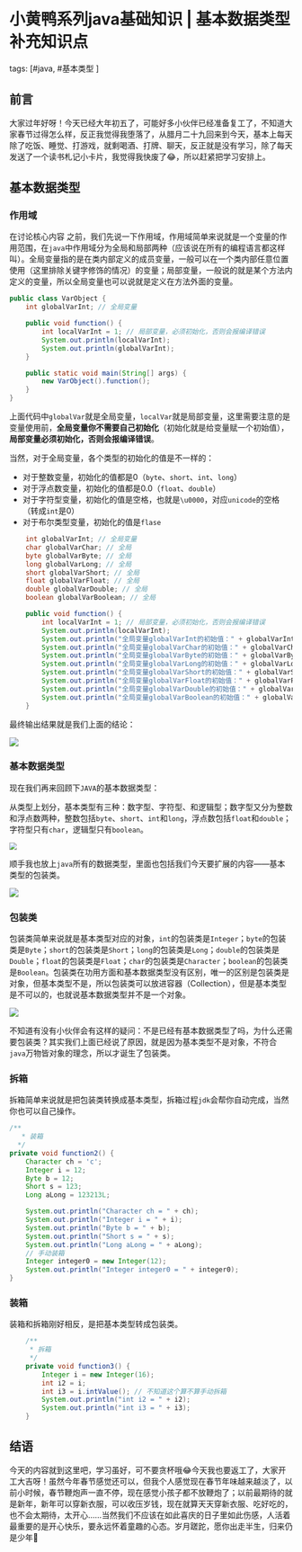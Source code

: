 # 小黄鸭系列java基础知识 | 基本数据类型补充知识点
tags: [#java, #基本类型 ]

## 前言

大家过年好呀！今天已经大年初五了，可能好多小伙伴已经准备复工了，不知道大家春节过得怎么样，反正我觉得我堕落了，从腊月二十九回来到今天，基本上每天除了吃饭、睡觉、打游戏，就剩喝酒、打牌、聊天，反正就是没有学习，除了每天发送了一个读书札记小卡片，我觉得我快废了😂，所以赶紧把学习安排上。



## 基本数据类型

### 作用域

在讨论核心内容 之前，我们先说一下作用域，作用域简单来说就是一个变量的作用范围，在`java`中作用域分为全局和局部两种（应该说在所有的编程语言都这样叫）。全局变量指的是在类内部定义的成员变量，一般可以在一个类内部任意位置使用（这里排除关键字修饰的情况）的变量；局部变量，一般说的就是某个方法内定义的变量，所以全局变量也可以说就是定义在方法外面的变量。

```java
public class VarObject {
    int globalVarInt; // 全局变量

    public void function() {
        int localVarInt = 1; // 局部变量，必须初始化，否则会报编译错误
        System.out.println(localVarInt);
        System.out.println(globalVarInt);
    }

    public static void main(String[] args) {
        new VarObject().function();
    }
}
```

上面代码中`globalVar`就是全局变量，`localVar`就是局部变量，这里需要注意的是变量使用前，**全局变量你不需要自己初始化**（初始化就是给变量赋一个初始值），**局部变量必须初始化，否则会报编译错误**。

当然，对于全局变量，各个类型的初始化的值是不一样的：

- 对于整数变量，初始化的值都是0（`byte`、`short`、`int`、`long`）
- 对于浮点数变量，初始化的值都是0.0（`float`、`double`）
- 对于字符型变量，初始化的值是空格，也就是`\u0000`，对应`unicode`的空格（转成`int`是0）
- 对于布尔类型变量，初始化的值是`flase`

```java
    int globalVarInt; // 全局变量
    char globalVarChar; // 全局
    byte globalVarByte; // 全局
    long globalVarLong; // 全局
    short globalVarShort; // 全局
    float globalVarFloat; // 全局
    double globalVarDouble; // 全局
    boolean globalVarBoolean; // 全局

    public void function() {
        int localVarInt = 1; // 局部变量，必须初始化，否则会报编译错误
        System.out.println(localVarInt);
        System.out.println("全局变量globalVarInt的初始值：" + globalVarInt);
        System.out.println("全局变量globalVarChar的初始值：" + globalVarChar);
        System.out.println("全局变量globalVarByte的初始值：" + globalVarByte);
        System.out.println("全局变量globalVarLong的初始值：" + globalVarLong);
        System.out.println("全局变量globalVarShort的初始值：" + globalVarShort);
        System.out.println("全局变量globalVarFloat的初始值：" + globalVarFloat);
        System.out.println("全局变量globalVarDouble的初始值：" + globalVarDouble);
        System.out.println("全局变量globalVarBoolean的初始值：" + globalVarBoolean);
    }
```

最终输出结果就是我们上面的结论：

![](https://gitee.com/sysker/picBed/raw/master/20210215190914.png)

### **基本数据类型**

现在我们再来回顾下`JAVA`的基本数据类型：

从类型上划分，基本类型有三种：数字型、字符型、和逻辑型；数字型又分为整数和浮点数两种，整数包括`byte`、`short`、`int`和`long`，浮点数包括`float`和`double`；字符型只有`char`，逻辑型只有`boolean`。

<img src="https://gitee.com/sysker/picBed/raw/master/20210215160939.png" style="zoom: 80%;" />

顺手我也放上`java`所有的数据类型，里面也包括我们今天要扩展的内容——基本类型的包装类。

![](https://gitee.com/sysker/picBed/raw/master/20210215160808.png)



### 包装类

包装类简单来说就是基本类型对应的对象，`int`的包装类是`Integer`；`byte`的包装类是`Byte`；`short`的包装类是`Short`；`long`的包装类是`Long`；`double`的包装类是`Double`；`float`的包装类是`Float`；`char`的包装类是`Character`；`boolean`的包装类是`Boolean`。包装类在功用方面和基本数据类型没有区别，唯一的区别是包装类是对象，但基本类型不是，所以包装类可以放进容器（Collection），但是基本类型是不可以的，也就说基本数据类型并不是一个对象。

![](https://gitee.com/sysker/picBed/raw/master/20210215234228.png)

不知道有没有小伙伴会有这样的疑问：不是已经有基本数据类型了吗，为什么还需要包装类？其实我们上面已经说了原因，就是因为基本类型不是对象，不符合`java`万物皆对象的理念，所以才诞生了包装类。

### 拆箱

拆箱简单来说就是把包装类转换成基本类型，拆箱过程`jdk`会帮你自动完成，当然你也可以自己操作。

```java
/**
   * 装箱
  */
private void function2() {
    Character ch = 'c';
    Integer i = 12;
    Byte b = 12;
    Short s = 123;
    Long aLong = 123213L;

    System.out.println("Character ch = " + ch);
    System.out.println("Integer i = " + i);
    System.out.println("Byte b = " + b);
    System.out.println("Short s = " + s);
    System.out.println("Long aLong = " + aLong);
    // 手动装箱
    Integer integer0 = new Integer(12);
    System.out.println("Integer integer0 = " + integer0);
}
```



### 装箱

装箱和拆箱刚好相反，是把基本类型转成包装类。

```java
    /**
     * 拆箱
     */
    private void function3() {
        Integer i = new Integer(16);
        int i2 = i;
        int i3 = i.intValue(); // 不知道这个算不算手动拆箱
        System.out.println("int i2 = " + i2);
        System.out.println("int i3 = " + i3);
    }
```





## 结语

 今天的内容就到这里吧，学习虽好，可不要贪杯哦😂今天我也要返工了，大家开工大吉呀！虽然今年春节感觉还可以，但我个人感觉现在春节年味越来越淡了，以前小时候，春节鞭炮声一直不停，现在感觉小孩子都不放鞭炮了；以前最期待的就是新年，新年可以穿新衣服，可以收压岁钱，现在就算天天穿新衣服、吃好吃的，也不会太期待，太开心……当然我们不应该在如此喜庆的日子里如此伤感，人活着最重要的是开心快乐，要永远怀着童趣的心态。岁月蹉跎，愿你出走半生，归来仍是少年🤗